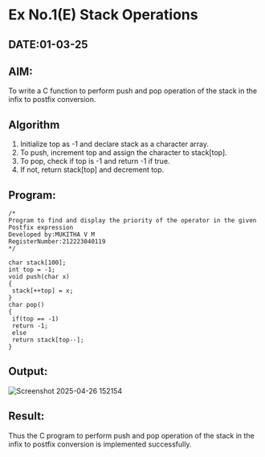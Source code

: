# Ex No.1(E) Stack Operations
## DATE:01-03-25
## AIM:
To write a C function to perform push and pop operation of the stack in the infix to postfix conversion.

## Algorithm
1. Initialize top as -1 and declare stack as a character array.
2. To push, increment top and assign the character to stack[top].
3. To pop, check if top is -1 and return -1 if true.
4. If not, return stack[top] and decrement top. 
## Program:
```
/*
Program to find and display the priority of the operator in the given Postfix expression
Developed by:MUKITHA V M 
RegisterNumber:212223040119  
*/
```
```
char stack[100];
int top = -1;
void push(char x)
{
 stack[++top] = x;
}
char pop()
{
 if(top == -1)
 return -1;
 else
 return stack[top--];
}
```
## Output:

![Screenshot 2025-04-26 152154](https://github.com/user-attachments/assets/7f1b6584-cdcc-40d1-be9d-54ca512baa70)


## Result:
Thus the C program to perform push and pop operation of the stack in the infix to postfix conversion is implemented successfully.
